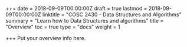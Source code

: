 +++
date = 2018-09-09T00:00:00Z
draft = true
lastmod = 2018-09-09T00:00:00Z
linktitle = "COSC 2430 - Data Structures and Algorithms"
summary = "Learn how to Data Structures and algorithms"
title = "Overview"
toc = true
type = "docs"
weight = 1

+++
Put your overview info here.